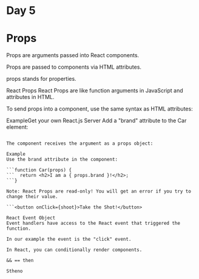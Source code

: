 # Day 5

# Props
Props are arguments passed into React components.

Props are passed to components via HTML attributes.

props stands for properties.

React Props
React Props are like function arguments in JavaScript and attributes in HTML.

To send props into a component, use the same syntax as HTML attributes:

ExampleGet your own React.js Server
Add a "brand" attribute to the Car element:

```const myElement = <Car brand="Ford" />;

The component receives the argument as a props object:

Example
Use the brand attribute in the component:

```function Car(props) {
```  return <h2>I am a { props.brand }!</h2>; 
```}

Note: React Props are read-only! You will get an error if you try to change their value.

```<button onClick={shoot}>Take the Shot!</button>

React Event Object
Event handlers have access to the React event that triggered the function.

In our example the event is the "click" event.

In React, you can conditionally render components.

&& == then

Stheno 